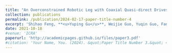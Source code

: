 ```yaml
---
title: "An Overconstrained Robotic Leg with Coaxial Quasi-direct Drives for Omni-directional Ground Mobility"
collection: publications
permalink: /publication/2024-02-17-paper-title-number-4
excerpt: 'Shihao Feng, **<u>Yuping Gu</u>**, Weijie Guo, Yuqin Guo, Fang Wan, Jia Pan, Chaoyang Song.<br />*IEEE International Conference on Robotics and Automation (ICRA 2021)*.'
date: 2021-10-18
#venue: 'ICRA'
paperurl: 'http://academicpages.github.io/files/paper3.pdf'
#citation: 'Your Name, You. (2024). &quot;Paper Title Number 3.&quot; <i>GitHub Journal of Bugs</i>. 1(3).'
---
```

